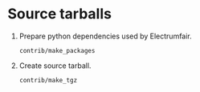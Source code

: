 Source tarballs
===============

1. Prepare python dependencies used by Electrumfair.

    ```
    contrib/make_packages
    ```

2. Create source tarball.

    ```
    contrib/make_tgz
    ```
